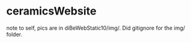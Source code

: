 # ceramicsWebsite


note to self, pics are in diBeWebStatic10/img/. Did gitignore for the img/ folder.

